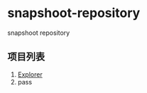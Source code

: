 # snapshoot-repository
snapshoot repository

## 项目列表
1. [Explorer](https://github.com/ipcjs/android-universal-explorer)
2. pass
